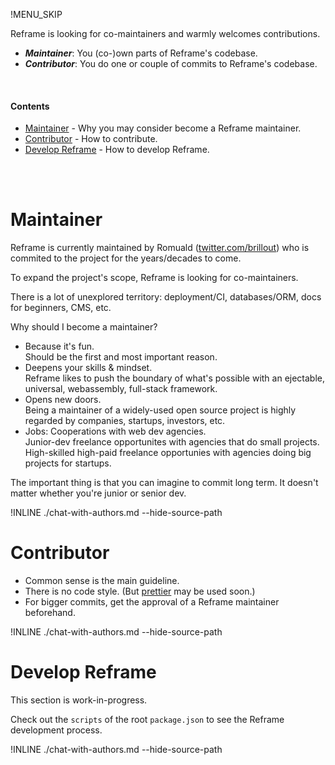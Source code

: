 !MENU_SKIP

Reframe is looking for co-maintainers and warmly welcomes contributions.

 - **_Maintainer_**: You (co-)own parts of Reframe's codebase.
 - **_Contributor_**: You do one or couple of commits to Reframe's codebase.

<br/>

#### Contents

 - [Maintainer](#maintainer) - Why you may consider become a Reframe maintainer.
 - [Contributor](#contributor) - How to contribute.
 - [Develop Reframe](#develop-reframe) - How to develop Reframe.


<br/>
<br/>



# Maintainer

Reframe is currently maintained by Romuald ([twitter.com/brillout](https://twitter.com/brillout))
who is commited to the project for the years/decades to come.

To expand the project's scope, Reframe is looking for co-maintainers.

There is a lot of unexplored territory: deployment/CI, databases/ORM, docs for beginners, CMS, etc.

Why should I become a maintainer?

 - Because it's fun.
   <br/>
   Should be the first and most important reason.
 - Deepens your skills & mindset.
   <br/>
   Reframe likes to push the boundary of what's possible with an ejectable, universal, webassembly, full-stack framework.
 - Opens new doors.
   <br/>
   Being a maintainer of a widely-used open source project is highly regarded by companies, startups, investors, etc.
 - Jobs: Cooperations with web dev agencies.
   <br/>
   Junior-dev freelance opportunites with agencies that do small projects.
   <br/>
   High-skilled high-paid freelance opportunies with agencies doing big projects for startups.

The important thing is that you can imagine to commit long term.
It doesn't matter whether you're junior or senior dev.

!INLINE ./chat-with-authors.md --hide-source-path





# Contributor

 - Common sense is the main guideline.
 - There is no code style. (But [prettier](https://github.com/prettier/prettier) may be used soon.)
 - For bigger commits, get the approval of a Reframe maintainer beforehand.

!INLINE ./chat-with-authors.md --hide-source-path






# Develop Reframe

This section is work-in-progress.

Check out the `scripts` of the root `package.json` to see the Reframe development process.

!INLINE ./chat-with-authors.md --hide-source-path
